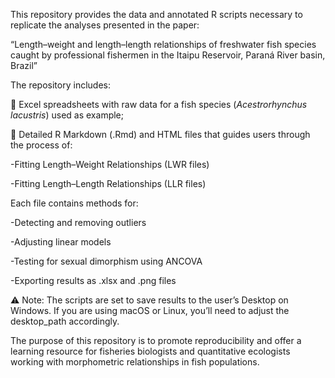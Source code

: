 This repository provides the data and annotated R scripts necessary to replicate the analyses presented in the paper:

“Length–weight and length–length relationships of freshwater fish species caught by professional fishermen in the Itaipu Reservoir, Paraná River basin, Brazil”

The repository includes:

📂 Excel spreadsheets with raw data for a fish species (_Acestrorhynchus lacustris_) used as example;

📄 Detailed R Markdown (.Rmd) and HTML files that guides users through the process of:

 -Fitting Length–Weight Relationships (LWR files)
 
 -Fitting Length–Length Relationships (LLR files)
 
 Each file contains methods for:

 -Detecting and removing outliers

 -Adjusting linear models

 -Testing for sexual dimorphism using ANCOVA

 -Exporting results as .xlsx and .png files
 
⚠️ Note: The scripts are set to save results to the user’s Desktop on Windows. If you are using macOS or Linux, you’ll need to adjust the desktop_path accordingly.

The purpose of this repository is to promote reproducibility and offer a learning resource for fisheries biologists and quantitative ecologists working with morphometric relationships in fish populations.
